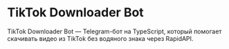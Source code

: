 # TikTok Downloader Bot

TikTok Downloader Bot — Telegram-бот на TypeScript, который помогает скачивать видео из TikTok без водяного знака через RapidAPI.
